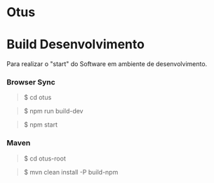 # Otus

# Build Desenvolvimento
Para realizar o "start" do Software em ambiente de desenvolvimento.

### Browser Sync

> $ cd otus

> $ npm run build-dev

> $ npm start


### Maven

> $ cd otus-root

> $ mvn clean install -P build-npm

